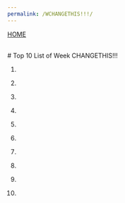 ```yaml
---
permalink: /WCHANGETHIS!!!/
---
```

[HOME](../)

<br>
# Top 10 List of Week CHANGETHIS!!!

1. []()<br>


2. []()<br>


3. []()<br>


4. []()<br>


5. []()<br>


6. []()<br>


7. []()<br>


8. []()<br>


9. []()<br>


10. []()<br>

